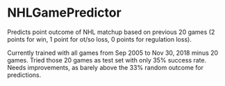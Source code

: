 # NHLGamePredictor
Predicts point outcome of NHL matchup based on previous 20 games (2 points for win, 1 point for ot/so loss, 0 points for regulation loss).

Currently trained with all games from Sep 2005 to Nov 30, 2018 minus 20 games. Tried those 20 games as test set with only 35% success rate. Needs improvements, as barely above the 33% random outcome for predictions.
